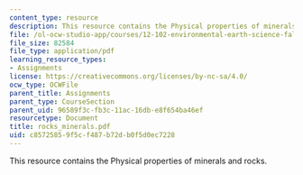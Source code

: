 ```yaml
---
content_type: resource
description: This resource contains the Physical properties of minerals and rocks.
file: /ol-ocw-studio-app/courses/12-102-environmental-earth-science-fall-2005/c85725859f5cf487b72db0f5d0ec7228_rocks_minerals.pdf
file_size: 82584
file_type: application/pdf
learning_resource_types:
- Assignments
license: https://creativecommons.org/licenses/by-nc-sa/4.0/
ocw_type: OCWFile
parent_title: Assignments
parent_type: CourseSection
parent_uid: 96589f3c-fb3c-11ac-16db-e8f654ba46ef
resourcetype: Document
title: rocks_minerals.pdf
uid: c8572585-9f5c-f487-b72d-b0f5d0ec7228
---
```

This resource contains the Physical properties of minerals and rocks.